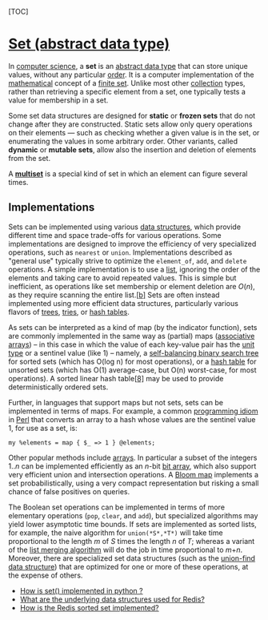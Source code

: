 [TOC]



# [Set (abstract data type)](https://en.wikipedia.org/wiki/Set_(abstract_data_type))

In [computer science](https://en.wikipedia.org/wiki/Computer_science), a **set** is an [abstract data type](https://en.wikipedia.org/wiki/Abstract_data_type) that can store unique values, without any particular [order](https://en.wikipedia.org/wiki/Sequence). It is a computer implementation of the [mathematical](https://en.wikipedia.org/wiki/Mathematics) concept of a [finite set](https://en.wikipedia.org/wiki/Finite_set). Unlike most other [collection](https://en.wikipedia.org/wiki/Collection_(abstract_data_type)) types, rather than retrieving a specific element from a set, one typically tests a value for membership in a set.

Some set data structures are designed for **static** or **frozen sets** that do not change after they are constructed. Static sets allow only query operations on their elements — such as checking whether a given value is in the set, or enumerating the values in some arbitrary order. Other variants, called **dynamic** or **mutable sets**, allow also the insertion and deletion of elements from the set.

A **[multiset](https://en.wikipedia.org/wiki/Multiset)** is a special kind of set in which an element can figure several times.



## Implementations

Sets can be implemented using various [data structures](https://en.wikipedia.org/wiki/Data_structure), which provide different time and space trade-offs for various operations. Some implementations are designed to improve the efficiency of very specialized operations, such as `nearest` or `union`. Implementations described as "general use" typically strive to optimize the `element_of`, `add`, and `delete` operations. A simple implementation is to use a [list](https://en.wikipedia.org/wiki/List_(abstract_data_type)), ignoring the order of the elements and taking care to avoid repeated values. This is simple but inefficient, as operations like set membership or element deletion are *O*(*n*), as they require scanning the entire list.[[b\]](https://en.wikipedia.org/wiki/Set_(abstract_data_type)#cite_note-9) Sets are often instead implemented using more efficient data structures, particularly various flavors of [trees](https://en.wikipedia.org/wiki/Tree_(data_structure)), [tries](https://en.wikipedia.org/wiki/Trie), or [hash tables](https://en.wikipedia.org/wiki/Hash_tables).

As sets can be interpreted as a kind of map (by the indicator function), sets are commonly implemented in the same way as (partial) maps ([associative arrays](https://en.wikipedia.org/wiki/Associative_array)) – in this case in which the value of each key-value pair has the [unit type](https://en.wikipedia.org/wiki/Unit_type) or a sentinel value (like 1) – namely, a [self-balancing binary search tree](https://en.wikipedia.org/wiki/Self-balancing_binary_search_tree) for sorted sets (which has O(log n) for most operations), or a [hash table](https://en.wikipedia.org/wiki/Hash_table) for unsorted sets (which has O(1) average-case, but O(n) worst-case, for most operations). A sorted linear hash table[[8\]](https://en.wikipedia.org/wiki/Set_(abstract_data_type)#cite_note-10) may be used to provide deterministically ordered sets.

Further, in languages that support maps but not sets, sets can be implemented in terms of maps. For example, a common [programming idiom](https://en.wikipedia.org/wiki/Programming_idiom) in [Perl](https://en.wikipedia.org/wiki/Perl) that converts an array to a hash whose values are the sentinel value 1, for use as a set, is:

```
my %elements = map { $_ => 1 } @elements;
```

Other popular methods include [arrays](https://en.wikipedia.org/wiki/Array_data_structure). In particular a subset of the integers 1..*n* can be implemented efficiently as an *n*-bit [bit array](https://en.wikipedia.org/wiki/Bit_array), which also support very efficient union and intersection operations. A [Bloom map](https://en.wikipedia.org/wiki/Bloom_map) implements a set probabilistically, using a very compact representation but risking a small chance of false positives on queries.

The Boolean set operations can be implemented in terms of more elementary operations (`pop`, `clear`, and `add`), but specialized algorithms may yield lower asymptotic time bounds. If sets are implemented as sorted lists, for example, the naive algorithm for `union(*S*,*T*)` will take time proportional to the length *m* of *S* times the length *n* of *T*; whereas a variant of the [list merging algorithm](https://en.wikipedia.org/wiki/Merge_algorithm) will do the job in time proportional to *m*+*n*. Moreover, there are specialized set data structures (such as the [union-find data structure](https://en.wikipedia.org/wiki/Union-find_algorithm)) that are optimized for one or more of these operations, at the expense of others.

- [How is set() implemented in python ?](https://stackoverflow.com/questions/3949310/how-is-set-implemented)
- [What are the underlying data structures used for Redis?](https://stackoverflow.com/questions/9625246/what-are-the-underlying-data-structures-used-for-redis)
- [How is the Redis sorted set implemented?](https://jameshfisher.com/2018/04/22/redis-sorted-set/)

